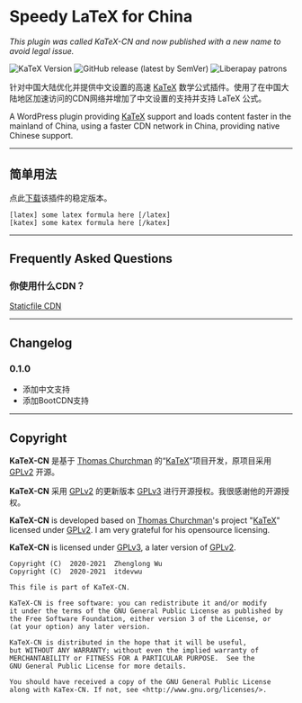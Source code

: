 # Speedy LaTeX for China

*This plugin was called KaTeX-CN and now published with a new name to avoid legal issue.*

![KaTeX Version](https://img.shields.io/badge/KaTeX-v0.13.2-blue)
![GitHub release (latest by SemVer)](https://img.shields.io/github/downloads/itdevwu/KaTeX-CN/latest/total?sort=semver)
![Liberapay patrons](https://img.shields.io/liberapay/patrons/itdevwu)

针对中国大陆优化并提供中文设置的高速 [KaTeX](https://katex.org) 数学公式插件。使用了在中国大陆地区加速访问的CDN网络并增加了中文设置的支持并支持 LaTeX 公式。

A WordPress plugin providing [KaTeX](https://katex.org) support and loads content faster in the mainland of China, using a faster CDN network in China, providing native Chinese support.

***

## 简单用法

点此[下载](https://github.com/itdevwu/KaTeX-CN/releases/tag/0.1.0)该插件的稳定版本。

```
[latex] some latex formula here [/latex]
[katex] some katex formula here [/katex]
```

***

## Frequently Asked Questions

### 你使用什么CDN？

[Staticfile CDN](https://staticfile.org/)

***

## Changelog

### 0.1.0
* 添加中文支持
* 添加BootCDN支持

***

## Copyright

**KaTeX-CN** 是基于 [Thomas Churchman](https://churchman.nl) 的“[KaTeX](https://wordpress.org/plugins/katex)”项目开发，原项目采用 [GPLv2](https://opensource.org/licenses/GPL-2.0) 开源。

**KaTeX-CN** 采用 [GPLv2](https://opensource.org/licenses/GPL-2.0) 的更新版本 [GPLv3](https://opensource.org/licenses/GPL-3.0) 进行开源授权。我很感谢他的开源授权。

**KaTeX-CN** is developed based on [Thomas Churchman](https://churchman.nl)'s project "[KaTeX](https://wordpress.org/plugins/katex)" licensed under [GPLv2](https://opensource.org/licenses/GPL-2.0). I am very grateful for his opensource licensing.

**KaTeX-CN** is licensed under [GPLv3](https://opensource.org/licenses/GPL-3.0), a later version of [GPLv2](https://opensource.org/licenses/GPL-2.0).

```
Copyright (C)  2020-2021  Zhenglong Wu
Copyright (C)  2020-2021  itdevwu

This file is part of KaTeX-CN.

KaTeX-CN is free software: you can redistribute it and/or modify
it under the terms of the GNU General Public License as published by
the Free Software Foundation, either version 3 of the License, or 
(at your option) any later version.

KaTeX-CN is distributed in the hope that it will be useful,
but WITHOUT ANY WARRANTY; without even the implied warranty of
MERCHANTABILITY or FITNESS FOR A PARTICULAR PURPOSE.  See the
GNU General Public License for more details.

You should have received a copy of the GNU General Public License
along with KaTex-CN. If not, see <http://www.gnu.org/licenses/>.
```

